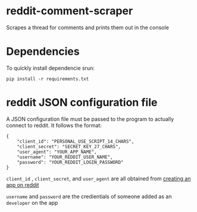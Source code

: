 # reddit-comment-scraper
Scrapes a thread for comments and prints them out in the console

# Dependencies
To quickly install dependencie srun:

`pip install -r requirements.txt`

# reddit JSON configuration file
A JSON configuration file must be passed to the program to actually connect to reddit. It follows the format:
```
{
    "client_id": "PERSONAL_USE_SCRIPT_14_CHARS",
    "client_secret": "SECRET_KEY_27_CHARS",
    "user_agent": "YOUR_APP_NAME",
    "username": "YOUR_REDDIT_USER_NAME",
    "password": "YOUR_REDDIT_LOGIN_PASSWORD"
}
```
`client_id` , `client_secret`, and `user_agent` are all obtained from [creating an app on reddit](https://www.reddit.com/prefs/apps)

`username` and `password` are the credientials of someone added as an `developer` on the app